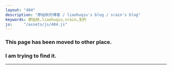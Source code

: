 ```yaml
---
layout: "404"
description: "廖祜秋的博客 / liaohuqiu's blog / srain's blog"
keywords: 廖祜秋,liaohuqiu,srain,无朽
js:     "/assets/js/404.js"
---
```


<div id='_j_finding'>
    <h3>This page has been moved to other place. </h3>
    <h3>I am trying to find it. </h3>
    <hr>
    <h1 id='_j_tip'></h1>
</div>

<div id='_j_no_found' style='display:none'>

    <h3>404.</h3>
    <h3>Not Found.</h3>
    <hr>

    <h3><a href='/'>Home?</a></h3>

    <h3><a href='/cn'>去首页</a></h3>

</div>
